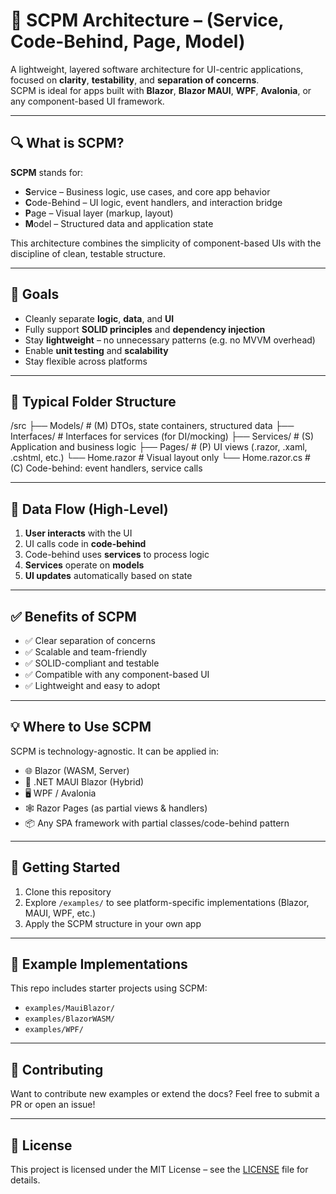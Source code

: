 # 📐 SCPM Architecture – (Service, Code-Behind, Page, Model)

A lightweight, layered software architecture for UI-centric applications, focused on **clarity**, **testability**, and **separation of concerns**.  
SCPM is ideal for apps built with **Blazor**, **Blazor MAUI**, **WPF**, **Avalonia**, or any component-based UI framework.

---

## 🔍 What is SCPM?

**SCPM** stands for:

- **S**ervice – Business logic, use cases, and core app behavior
- **C**ode-Behind – UI logic, event handlers, and interaction bridge
- **P**age – Visual layer (markup, layout)
- **M**odel – Structured data and application state

This architecture combines the simplicity of component-based UIs with the discipline of clean, testable structure.

---

## 🎯 Goals

- Cleanly separate **logic**, **data**, and **UI**
- Fully support **SOLID principles** and **dependency injection**
- Stay **lightweight** – no unnecessary patterns (e.g. no MVVM overhead)
- Enable **unit testing** and **scalability**
- Stay flexible across platforms

---

## 🧱 Typical Folder Structure

/src 
├── Models/ # (M) DTOs, state containers, structured data 
├── Interfaces/ # Interfaces for services (for DI/mocking) 
├── Services/ # (S) Application and business logic
├── Pages/ # (P) UI views (.razor, .xaml, .cshtml, etc.)
  └── Home.razor # Visual layout only 
  └── Home.razor.cs # (C) Code-behind: event handlers, service calls

  ---

## 🔄 Data Flow (High-Level)

1. **User interacts** with the UI
2. UI calls code in **code-behind**
3. Code-behind uses **services** to process logic
4. **Services** operate on **models**
5. **UI updates** automatically based on state

---

## ✅ Benefits of SCPM

- ✅ Clear separation of concerns
- ✅ Scalable and team-friendly
- ✅ SOLID-compliant and testable
- ✅ Compatible with any component-based UI
- ✅ Lightweight and easy to adopt

---

## 💡 Where to Use SCPM

SCPM is technology-agnostic. It can be applied in:

- 🌐 Blazor (WASM, Server)
- 📱 .NET MAUI Blazor (Hybrid)
- 🖥️ WPF / Avalonia
- 🕸️ Razor Pages (as partial views & handlers)
- 📦 Any SPA framework with partial classes/code-behind pattern

---

## 🚀 Getting Started

1. Clone this repository
2. Explore `/examples/` to see platform-specific implementations (Blazor, MAUI, WPF, etc.)
3. Apply the SCPM structure in your own app

---

## 📁 Example Implementations

This repo includes starter projects using SCPM:

- `examples/MauiBlazor/`
- `examples/BlazorWASM/`
- `examples/WPF/`

---

## 🙌 Contributing

Want to contribute new examples or extend the docs? Feel free to submit a PR or open an issue!

---

## 📄 License

This project is licensed under the MIT License – see the [LICENSE](./LICENSE) file for details.

